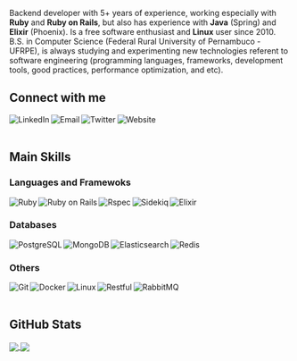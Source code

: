 Backend developer with 5+ years of experience, working especially with **Ruby** and **Ruby on Rails**, but also has experience with **Java** (Spring) and **Elixir** (Phoenix). Is a free software enthusiast and **Linux** user since 2010. B.S. in Computer Science (Federal Rural University of Pernambuco - UFRPE), is always studying and experimenting new technologies referent to software engineering (programming languages, frameworks, development tools, good practices, performance optimization, and etc).

## Connect with me

[<img align="left" alt="LinkedIn" src="https://img.shields.io/badge/linkedin-0077B5.svg?&style=for-the-badge&logo=linkedin&logoColor=white" />][linkedin]

[<img align="left" alt="Email" src="https://img.shields.io/badge/email-EA4335.svg?&style=for-the-badge&logo=gmail&logoColor=white" />][email]

[<img align="left" alt="Twitter" src="https://img.shields.io/badge/twitter-1DA1F2.svg?&style=for-the-badge&logo=twitter&logoColor=white" />][twitter]

[<img align="left" alt="Website" src="https://img.shields.io/badge/Website-dc143c?style=for-the-badge&logo=jekyll&logoColor=white" />][blog]

<br />
<br />


## Main Skills

### Languages and Framewoks

<img align="left" alt="Ruby" src="https://img.shields.io/badge/Ruby-CC342D?style=for-the-badge&logo=ruby&logoColor=white" />

<img align="left" alt="Ruby on Rails" src="https://img.shields.io/badge/Ruby_on_Rails-CC0000?style=for-the-badge&logo=ruby-on-rails&logoColor=white" />

<img align="left" alt="Rspec" src="https://img.shields.io/badge/Rspec-7B68EE?style=for-the-badge&logoColor=#FF4A6D" />

<img align="left" alt="Sidekiq" src="https://img.shields.io/badge/Sidekiq-AE0C41?style=for-the-badge&logoColor=white" />

<img align="left" alt="Elixir" src="https://img.shields.io/badge/Elixir-4B275F?style=for-the-badge&logo=elixir&logoColor=white" />

<br />

### Databases

<img align="left" alt="PostgreSQL" src="https://img.shields.io/badge/PostgreSQL-316192?style=for-the-badge&logo=postgresql&logoColor=white" />

<img align="left" alt="MongoDB" src="https://img.shields.io/badge/MongoDB-4EA94B?style=for-the-badge&logo=mongodb&logoColor=white" />

<img align="left" alt="Elasticsearch" src="https://img.shields.io/badge/Elasticsearch-005571?style=for-the-badge&logo=Elasticsearch&logoColor=white" />

<img align="left" alt="Redis" src="https://img.shields.io/badge/Redis-DC382D?style=for-the-badge&logo=redis&logoColor=white" />

<br />

### Others

<img align="left" alt="Git" src="https://img.shields.io/badge/git-F05032?style=for-the-badge&logo=git&logoColor=white" />

<img align="left" alt="Docker" src="https://img.shields.io/badge/Docker-2496ED?style=for-the-badge&logo=docker&logoColor=white" />

<img align="left" alt="Linux" src="https://img.shields.io/badge/Linux-FCC624?style=for-the-badge&logo=linux&logoColor=black" />

<img align="left" alt="Restful" src="https://img.shields.io/badge/Restful_api-4B0082?style=for-the-badge&logoColor=white" />

<img align="left" alt="RabbitMQ" src="https://img.shields.io/badge/RabbitMQ-FF6600?style=for-the-badge&logo=rabbitmq&logoColor=white" />

<br />
<br />


## GitHub Stats

<a href="https://github-readme-stats.vercel.app/api?username=ramonsantos&hide=contribs">
  <img align="center" src="https://github-readme-stats.vercel.app/api?username=ramonsantos&hide=contribs" />
</a>

<a href="https://github-readme-stats.vercel.app/api/top-langs/?username=ramonsantos">
  <img align="center" src="https://github-readme-stats.vercel.app/api/top-langs/?username=ramonsantos&layout=compact" />
</a>

[blog]: https://ramonsantos.github.io
[linkedin]: https://www.linkedin.com/in/ramon-santos
[email]: mailto:ramonsantos.pe@gmail.com
[twitter]: https://twitter.com/ramonsantos_dev
